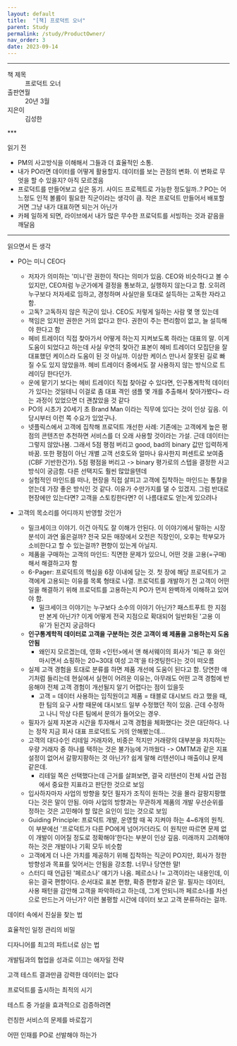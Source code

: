 ```yaml
---
layout: default
title:  "[책] 프로덕트 오너"
parent: Study
permalink: /study/ProductOwner/
nav_order: 3
date: 2023-09-14
---
```


***
<dl>
  <dt>책 제목</dt>
  <dd>프로덕트 오너</dd>
<dt>출판연월</dt>
  <dd>20년 3월</dd>
  <dt>지은이</dt>
  <dd>김성한</dd>
</dl> 
***


읽기 전

- PM의 사고방식을 이해해서 그들과 더 효율적인 소통.
- 내가 PO라면 데이터를 어떻게 활용할지. 데이터를 보는 관점의 변화. 이 변화로 무엇을 할 수 있을지? 아직 모르겠음
- 프로덕트를 만들어보고 싶은 동기. 사이드 프로젝트로 가능한 정도일까..? PO는 어느정도 인적 볼륨이 필요한 직군이라는 생각이 큼. 작은 프로덕트 만들어서 배포할거면 그냥 내가 대표하면 되는거 아닌가
- 카페 일하게 되면, 라이브에서 내가 많은 무수한 프로덕트를 서빙하는 것과 같음을 깨달음

***

읽으면서 든 생각

- PO는 미니 CEO다
  - 저자가 의미하는 '미니'란 권한이 작다는 의미가 있음. CEO와 비슷하다고 볼 수 있지만, CEO처럼 누군가에게 결정을 통보하고, 실행하지 않는다고 함. 오히려 누구보다 저자세로 임하고, 경청하며 사실만을 토대로 설득하는 고독한 자라고 함.
  - 고독? 고독하지 않은 직군이 있나. CEO도 저렇게 일하는 사람 몇 명 있는데
  - 책임은 있지만 권한은 거의 없다고 한다. 권한이 주는 편리함이 없고, 늘 설득해야 한다고 함
  - 헤비 트레이더 직접 찾아가서 어떻게 하는지 지켜보도록 하라는 대표의 말. 이게 도움이 되었다고 하는데 사실 우연히 찾아간 표본이 헤비 트레이더 모집단을 잘 대표했던 케이스라 도움이 된 것 아닐까. 이상한 케이스 만나서 잘못된 길로 빠질 수도 있지 않았을까. 헤비 트레이더 중에서도 잘 사용하지 않는 방식으로 트레이딩 한다던가.
  - 운에 맡기기 보다는 헤비 트레이더 직접 찾아갈 수 있다면, 인구통계학적 데이터가 있다는 것일테니 이걸로 좀 대표 격인 샘플 몇 개를 추출해서 찾아가봤다~ 라는 과정이 있었으면 더 괜찮았을 것 같다
  - PO의 시초가 20세기 초 Brand Man 이라는 직무에 있다는 것이 인상 깊음. 이 당시부터 이런 쪽 수요가 있었구나.
  - 넷플릭스에서 고객에 집착해 프로덕트 개선한 사례: 기존에는 고객에게 높은 평점의 콘텐츠만 추천하면 서비스를 더 오래 사용할 것이라는 가설. 근데 데이터는 그렇지 않았나봄. 그래서 5점 평점 버리고 good, bad의 binary 값만 입력하게 바꿈. 또한 평점이 아닌 개별 고객 선호도와 얼마나 유사한지 퍼센트로 보여줌(CBF 기반한건가). 5점 평점을 버리고 -> binary 평가로의 스텝을 결정한 사고방식이 궁금함. 다른 선택지도 훨씬 많았을텐데
  - 실험적인 마인드를 떠나, 현장을 직접 살피고 고객에 집착하는 마인드는 통찰을 얻는데 가장 좋은 방식인 것 같다. 이유가 수만가지를 댈 수 있겠지. 그럼 반대로 현장에만 있는다면? 고객을 스토킹한다면? 이 나름대로도 얻는게 있으려나

- 고객의 목소리를 어디까지 반영할 것인가
  - 밀크세이크 이야기. 이건 아직도 잘 이해가 안된다. 이 이야기에서 말하는 시장 분석이 과연 옳은걸까? 전국 모든 매장에서 오전은 직장인이, 오후는 학부모가 소비한다고 할 수 있는걸까? 편향이 있는게 아닐지.
  - 제품을 구매하는 고객의 마인드: 직면한 문제가 있으니, 어떤 것을 고용(=구매)해서 해결하고자 함
  - 6-Pager: 프로덕트의 핵심을 6장 이내에 담는 것. 첫 장에 해당 프로덕트가 고객에게 고용되는 이유를 목록 형태로 나열. 프로덕트를 개발하기 전 고객이 어떤 일을 해결하기 위해 프로덕트를 고용하는지 PO가 먼저 완벽하게 이해하고 있어야 함.
    - 밀크세이크 이야기는 누구보다 소수의 이야기 아닌가? 패스트푸트 한 지점만 본게 아닌가? 이게 어떻게 전국 지점으로 확대되어 일반화된 '고용 이유'가 된건지 궁금하다
  - **인구통계학적 데이터로 고객을 구분하는 것은 고객이 왜 제품을 고용하는지 도움 안됨**
    - 왜인지 모르겠는데, 영화 <인턴>에서 앤 해서웨이의 회사가 '퇴근 후 와인 마시면서 쇼핑하는 20~30대 여성 고객'을 타겟팅한다는 것이 떠오름
  - 실제 고객 경험을 토대로 분류를 하면 제품 개선에 도움이 된다고 함. 당연한 얘기처럼 들리는데 현실에서 실현이 어려운 이유는, 아무래도 어떤 고객 경험에 반응해야 전체 고객 경험이 개선될지 알기 어렵다는 점이 있을듯
    - 고객 = 데이터 사용하는 임직원이고 제품 = 태블로 대시보드 라고 했을 때, 한 팀의 요구 사항 때문에 대시보드 일부 수정했던 적이 있음. 근데 수정하고 나니 막상 다른 팀에서 문의가 들어오는 경우. 
  - 필자가 실제 자본과 시간을 투자해서 고객 경험을 체화했다는 것은 대단하다. 나는 정작 지금 회사 대표 프로덕트도 거의 안해봤는데...
  - 고객의 대다수인 리테일 거래자와, 비중은 적지만 거래량의 대부분을 차지하는 우량 거래자 중 하나를 택하는 것은 불가능에 가까웠다 -> OMTM과 같은 지표 설정이 없어서 갈팡지팡하는 것 아닌가? 쉽게 말해 리텐션이냐 매출이냐 문제 같은데. 
    - 리테일 쪽은 선택했다는데 근거를 살펴보면, 결국 리텐션이 전체 사업 관점에서 중요한 지표라고 판단한 것으로 보임
  - 입사하자마자 사업의 방향을 찾던 필자가 조직이 원하는 것을 몰라 갈팡지팡했다는 것은 말이 안됨. 아마 사업의 방향과는 무관하게 제품의 개발 우선순위를 정하는 것은 고민해야 할 많은 요인이 있는 것으로 보임
  - Guiding Principle: 프로덕트 개발, 운영할 때 꼭 지켜야 하는 4~6개의 원칙. 이 부분에선 '프로덕트가 다른 PO에게 넘어가더라도 이 원칙만 따르면 문제 없이 개발이 이어질 정도로 정확해야'한다는 부분이 인상 깊음. 미래까지 고려해야 하는 것은 개발이나 기획 모두 비슷함
  - 고객에게 더 나은 가치를 제공하기 위해 집착하는 직군이 PO지만, 회사가 정한 방향성과 목표를 잊어서는 안됨을 강조함. 너무나 당연한 말!
  - 스터디 때 언급된 '페르소나' 얘기가 나옴. 페르소나 != 고객이라는 내용인데, 이유는 결국 편향이다. 순서대로 표본 편향, 확증 편향과 같은 말. 필자는 데이터, 사용 패턴을 감안해 고객을 파악하라고 하는데, 그게 안되니까 페르소나를 차선으로 만드는거 아닌가? 이런 불평할 시간에 데이터 보고 고객 분류하라는 걸까.
  

데이터 속에서 진실을 찾는 법

효율적인 일정 관리의 비밀

디자니어를 최고의 파트너로 삼는 법

개발팀과의 협업을 성과로 이끄는 애자일 전략

고객 테스트 결과만큼 강력한 데이터는 없다

프로덕트를 출시하는 최적의 시기

테스트 중 가설을 효과적으로 검증하려면

런칭한 서비스의 문제를 바로잡기

어떤 인재를 PO로 선발해야 하는가

